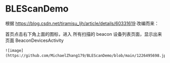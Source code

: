# BLEScanDemo

根据 https://blog.csdn.net/tiramisu_ljh/article/details/60331619 改编而来：

首页点击右下角上面的图标，进入 所有扫描的 beacon 设备列表页面，显示出来
页面 BeaconDevicesActivity

    ![image](https://github.com/MichaelZhang179/BLEScanDemo/blob/main/1226495698.jpg)
